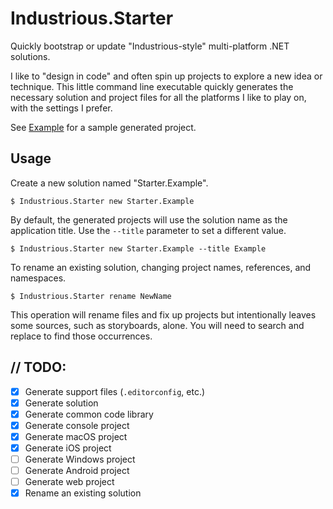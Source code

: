 # Industrious.Starter

Quickly bootstrap or update "Industrious-style" multi-platform .NET solutions.

I like to "design in code" and often spin up projects to explore a new idea or technique. This little command line
executable quickly generates the necessary solution and project files for all the platforms I like to play on, with the
settings I prefer.

See [Example](./Example/) for a sample generated project.

## Usage

Create a new solution named "Starter.Example".

```shell
$ Industrious.Starter new Starter.Example
```

By default, the generated projects will use the solution name as the application title. Use the `--title` parameter to
set a different value.

```shell
$ Industrious.Starter new Starter.Example --title Example
```

To rename an existing solution, changing project names, references, and namespaces.

```shell
$ Industrious.Starter rename NewName
```

This operation will rename files and fix up projects but intentionally leaves some sources, such as storyboards, alone.
You will need to search and replace to find those occurrences.

## // TODO:

- [x] Generate support files (`.editorconfig`, etc.)
- [x] Generate solution
- [x] Generate common code library
- [x] Generate console project
- [x] Generate macOS project
- [x] Generate iOS project
- [ ] Generate Windows project
- [ ] Generate Android project
- [ ] Generate web project
- [x] Rename an existing solution
